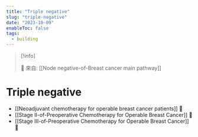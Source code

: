 ```yaml
---
title: "Triple negative"
slug: "triple-negative"
date: "2023-10-09"
enableToc: false
tags:
  - building
---
```


> [!info]
>
> 🌱 來自: [[Node negative-of-Breast cancer main pathway]]

# Triple negative

- [[Neoadjuvant chemotherapy for operable breast cancer patients]] 󰒖
- [[Stage II-of-Preoperative Chemotherapy for Operable Breast Cancer]] 󰒖
- [[Stage III-of-Preoperative Chemotherapy for Operable Breast Cancer]] 󰒖
